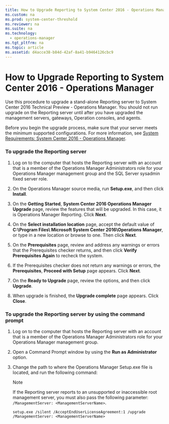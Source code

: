 ```yaml
---
title: How to Upgrade Reporting to System Center 2016 - Operations Manager
ms.custom: na
ms.prod: system-center-threshold
ms.reviewer: na
ms.suite: na
ms.technology: 
  - operations-manager
ms.tgt_pltfrm: na
ms.topic: article
ms.assetid: d4acce38-b84d-42af-8a41-b9464126cbc9
---
```

# How to Upgrade Reporting to System Center 2016 - Operations Manager
Use this procedure to upgrade a stand-alone Reporting server to System Center 2016 Technical Preview - Operations Manager. You should not run upgrade on the Reporting server until after you have upgraded the management servers, gateways, Operation consoles, and agents.

Before you begin the upgrade process, make sure that your server meets the minimum supported configurations. For more information, see [System Requirements: System Center 2016 - Operations Manager](../../system-requirements/System-Requirements-for-System-Center-Technical-Preview.md).

### To upgrade the Reporting server

1.  Log on to the computer that hosts the Reporting server with an account that is a member of the Operations Manager Administrators role for your Operations Manager management group and the SQL Server sysadmin fixed server role.

2.  On the Operations Manager source media, run **Setup.exe**, and then click **Install**.

3.  On the **Getting Started**, **System Center 2016 Operations Manager Upgrade** page, review the features that will be upgraded. In this case, it is Operations Manager Reporting. Click **Next**.

4.  On the **Select installation location** page, accept the default value of **C:\Program Files\ Microsoft System Center 2016\Operations Manager**, or type in a new location or browse to one. Then click **Next**.

5.  On the **Prerequisites** page, review and address any warnings or errors that the Prerequisites checker returns, and then click **Verify Prerequisites Again** to recheck the system.

6.  If the Prerequisites checker does not return any warnings or errors, the **Prerequisites**, **Proceed with Setup** page appears. Click **Next**.

7.  On the **Ready to Upgrade** page, review the options, and then click **Upgrade**.

8.  When upgrade is finished, the **Upgrade complete** page appears. Click **Close**.

### To upgrade the Reporting server by using the command prompt

1.  Log on to the computer that hosts the Reporting server with an account that is a member of the Operations Manager Administrators role for your Operations Manager management group.

2.  Open a Command Prompt window by using the **Run as Administrator** option.

3.  Change the path to where the Operations Manager Setup.exe file is located, and run the following command:

    > [!NOTE]
    > If the Reporting server reports to an unsupported or inaccessible root management server, you must also pass the following parameter: `/ManagementServer: <ManagementServerName>`.

    ```
    setup.exe /silent /AcceptEndUserLicenseAgreement:1 /upgrade 
    /ManagementServer: <ManagementServerName>

    ```


